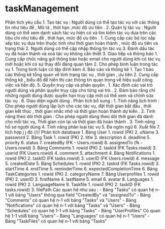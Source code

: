 # taskManagement
Phân tích yêu cầu
	1. Tạo tác vụ : Người dùng có thể tạo tác vụ với các thông tin như tiêu đề , Mô tả , thời hạn ,mức độ ưu tiên .
	2. Quản lý tác vụ : Người dùng có thể xem danh sách tác vụ hiện có và tìm kiếm tác vụ dựa trên các tiêu chí như tiêu đề , thời hạn, mức độ ưu tiên .
		1. Cung cấp các bộ lọc sắp xếp tác vụ dựa trên thuộc tính như thời gian hoàn thành , mức độ ưu tiên và trạng thái 
		2. Người dùng có thể cập nhập thông tin tác vụ
		3. Đánh dấu tác vụ đã hoàn thành và xoá tác vụ không  cần thiết 
	3. Giao tiếp và thông báo 
		1. Cung cấp chức năng gửi thông báo hoặc email cho người dùng khi có tác vụ mới hoặc khi có sự thay đổi đáng quan tâm 
		2. Cho phép bình luận trong tác vụ
			1. Trong bình luận có tệp đính kèm 
	4. Báo cáo và thống kê
			1. Tạo 1 báo cáo thống kê tổng quan về tình trạng tác vụ , thời gian , ưu tiên 
			2. Cung cấp thống kê , biểu đồ để hiển thị các thông tin quan trọng về hiệu suất công việc và tiến độ.
	5. Quyền truy cập và phân quyền .
		1. Xác định các vai trò người dùng và phân quyền truy cập cho từng vai trò .
		2. Đảm bảo rằng chỉ những người dùng được quyền hạn truy cập mới có thể xem và chỉnh sửa tác vụ .
	6. Giao diện người dùng .
Phân tích bổ sung :
			1. Tính năng lịch trình : Cho phép người dùng lập lịch cho các tác vụ, đặt thời gian bắt đầu , thời gian kết thúc , thời gian nhắc nhở và thời gian hoàn thành dự kiến .
			2. Tính năng theo dõi thời gian : Cho phép người dùng theo dõi thời gian đã dành cho mỗi tác vụ, Thời gian còn lại và thời gian đã hoàn thành .
			3. Tính năng hồ sơ người dùng
			4. Tính năng phân loại tác vụ
			5. Đa ngôn ngữ 
			6. Xuất file
			7. tích hợp j j đó ////
Phân tích database 
	1. Bảng User 
		1. rowid (PK)
		2. uName 
		3. password
	2. Bảng Task
		1. rowid (PK)
		2. title
		3. description
		4. deadline
		5. priority
		6. status
		7. createdBy (FK - Users.rowid)
		8. assignedTo (fk - Users.rowid)
	3. Bảng Comments
		1. rowid (PK)
		2. taskId (FK Tasks.rowid)
		3. userid (FK Users.rowid)
		4. comment
		5. attachment
	4. Bảng Notifications
		1. rowid (PK)
		2. taskID (FK tasks.rowid)
		3. userID (FK Users.rowid)
		4. message
		5. createdDate
	5. Bảng Schedules
		1. rowid (PK)
		2. taskid (FK Tasks.rowid)
		3. startTime 
		4. endTime
		5. reminderTime
		6. expectedCompletionTime
	6. Bảng TaskCategories
		1. rowid (PK)
		2. categoryName
	7. Bảng Userprofiles
		1. rowid (PK)
		2. userID
		3. firstName
		4. lastName
		5. email
		6. avatar
	8. Languages
		1. rowid (PK)
		2. LanguageName
	9. Taskfile
		1. rowid (PK)
		2. taskID (FK tasks.rowid)
		3. filePath
Các quan hệ như sau :
	- Bảng "Tasks" có quan hệ n-1 với bảng "Users" thông qua field "CreatedBy" và "assignedTo"
	- Bảng "Comments" có quan hệ n-1 với bảng "Tasks" và "Users"
	- Bảng "Notifications" có quan hệ n-1 với bảng "Tasks" và "Users"
	- Bảng "Schedules" có quan hệ 1-1 với  bảng "Tasks"
	- Bảng "UserProfiles" Có quan hệ 1-1 vói8 bảng "Users"
	- Bảng "Languages" có quan hệ n-1 "Users"
	- Bảng "TaskFiles" có quan hệ n-1 với bảng "Tasks"

	
